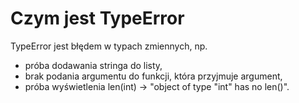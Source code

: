 # Czym jest TypeError  
TypeError jest błędem w typach zmiennych, np.  
- próba dodawania stringa do listy,  
- brak podania argumentu do funkcji, która przyjmuje argument,  
- próba wyświetlenia len(int) -> "object of type "int" has no len()".
